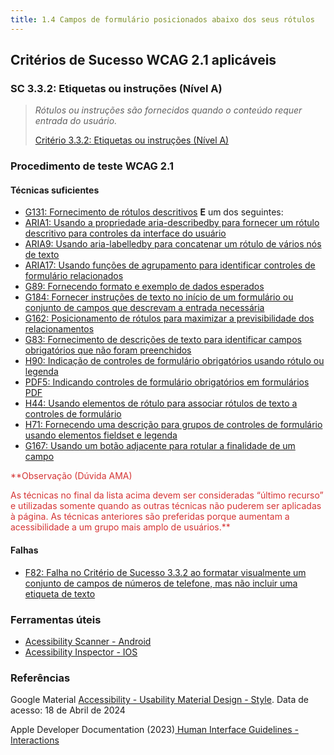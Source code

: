 ```yaml
---
title: 1.4 Campos de formulário posicionados abaixo dos seus rótulos
---
```


## Critérios de Sucesso WCAG 2.1 aplicáveis

### SC 3.3.2: Etiquetas ou instruções (Nível A)
>
> *Rótulos ou instruções são fornecidos quando o conteúdo requer entrada do usuário.*
>
> [Critério 3.3.2: Etiquetas ou instruções (Nível A)](https://www.w3.org/WAI/WCAG22/Understanding/labels-or-instructions.html)


### Procedimento de teste WCAG 2.1

#### Técnicas suficientes
- [G131: Fornecimento de rótulos descritivos](https://www.w3.org/WAI/WCAG22/Understanding/labels-or-instructions.html) **E** um dos seguintes:
- [ARIA1: Usando a propriedade aria-describedby para fornecer um rótulo descritivo para controles da interface do usuário](/tecnicas-procedimentos-de-teste/ARIA1.md)
- [ARIA9: Usando aria-labelledby para concatenar um rótulo de vários nós de texto](/tecnicas-procedimentos-de-teste/ARIA9.md)
- [ARIA17: Usando funções de agrupamento para identificar controles de formulário relacionados](/tecnicas-procedimentos-de-teste/ARIA17.md)
- [G89: Fornecendo formato e exemplo de dados esperados](/tecnicas-procedimentos-de-teste/G89.md)
- [G184: Fornecer instruções de texto no início de um formulário ou conjunto de campos que descrevam a entrada necessária](/tecnicas-procedimentos-de-teste/G184.md)
- [G162: Posicionamento de rótulos para maximizar a previsibilidade dos relacionamentos](/tecnicas-procedimentos-de-teste/G162.md)
- [G83: Fornecimento de descrições de texto para identificar campos obrigatórios que não foram preenchidos](/tecnicas-procedimentos-de-teste/G83.md)
- [H90: Indicação de controles de formulário obrigatórios usando rótulo ou legenda](/tecnicas-procedimentos-de-teste/H90.md)
- [PDF5: Indicando controles de formulário obrigatórios em formulários PDF](/tecnicas-procedimentos-de-teste/PDF5.md)
- [H44: Usando elementos de rótulo para associar rótulos de texto a controles de formulário](/tecnicas-procedimentos-de-teste/H44.md)
- [H71: Fornecendo uma descrição para grupos de controles de formulário usando elementos fieldset e legenda](/tecnicas-procedimentos-de-teste/H71.md)
- [G167: Usando um botão adjacente para rotular a finalidade de um campo](/tecnicas-procedimentos-de-teste/G167.md)

<font color="D53434">**Observação (Dúvida AMA)

As técnicas no final da lista acima devem ser consideradas “último recurso” e utilizadas somente quando as outras técnicas não puderem ser aplicadas à página. As técnicas anteriores são preferidas porque aumentam a acessibilidade a um grupo mais amplo de usuários.**</font>

#### Falhas
- [F82: Falha no Critério de Sucesso 3.3.2 ao formatar visualmente um conjunto de campos de números de telefone, mas não incluir uma etiqueta de texto](/tecnicas-procedimentos-de-teste/F82.md)

### Ferramentas úteis
- [Acessibility Scanner - Android](https://developer.android.com/guide/topics/ui/accessibility/testing#accessibility-scanner)
- [Acessibility Inspector - IOS](https://developer.apple.com/documentation/accessibility/accessibility-inspector)


### Referências

Google Material [ Accessibility - Usability Material Design - Style](https://m1.material.io/usability/accessibility.html#accessibility-style). Data de acesso: 18 de Abril de 2024

Apple Developer Documentation (2023)[ Human Interface Guidelines - Interactions](https://developer.apple.com/design/human-interface-guidelines/buttons)




